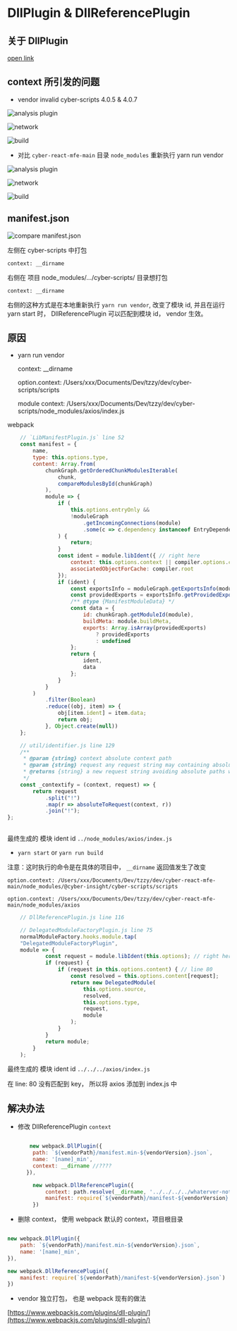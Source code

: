 # DllPlugin & DllReferencePlugin

## 关于 DllPlugin

[open link](https://www.jianshu.com/p/d6beed284f60)

## context 所引发的问题

* vendor invalid
cyber-scripts 4.0.5 & 4.0.7

![analysis plugin](/images/main-dev-vendor-analysi.png)

![network](/images/main-dev-vendor-analysi-network.png)

![build](/images/main-dev-vendor-analysi-build.png)

* 对比 `cyber-react-mfe-main` 目录 `node_modules` 重新执行 yarn run vendor

![analysis plugin](/images/main-dev-vendor-analysi-node-module-run-vendor.png)

![network](/images/main-dev-vendor-analysi-node-module-run-vendor-network.png)

![build](/images/main-dev-vendor-analysi-node-module-run-vendor-build.png)

## manifest.json

![compare manifest.json](/images/manifest-json.png)

左侧在 cyber-scripts 中打包

    context: __dirname

右侧在 项目 node_modules/.../cyber-scripts/ 目录想打包

    context: __dirname

右侧的这种方式是在本地重新执行 `yarn run vendor`, 改变了模块 id, 并且在运行 yarn start 时， DllReferencePlugin 可以匹配到模块 id， vendor 生效。

## 原因

* yarn run vendor

    context: __dirname

    option.context: /Users/xxx/Documents/Dev/tzzy/dev/cyber-scripts/scripts

    module context: /Users/xxx/Documents/Dev/tzzy/dev/cyber-scripts/node_modules/axios/index.js

webpack 

```javascript
    // `LibManifestPlugin.js` line 52
    const manifest = {
        name,
        type: this.options.type,
        content: Array.from(
            chunkGraph.getOrderedChunkModulesIterable(
                chunk,
                compareModulesById(chunkGraph)
            ),
            module => {
                if (
                    this.options.entryOnly &&
                    !moduleGraph
                        .getIncomingConnections(module)
                        .some(c => c.dependency instanceof EntryDependency)
                ) {
                    return;
                }
                const ident = module.libIdent({ // right here
                    context: this.options.context || compiler.options.context,
                    associatedObjectForCache: compiler.root
                });
                if (ident) {
                    const exportsInfo = moduleGraph.getExportsInfo(module);
                    const providedExports = exportsInfo.getProvidedExports();
                    /** @type {ManifestModuleData} */
                    const data = {
                        id: chunkGraph.getModuleId(module),
                        buildMeta: module.buildMeta,
                        exports: Array.isArray(providedExports)
                            ? providedExports
                            : undefined
                    };
                    return {
                        ident,
                        data
                    };
                }
            }
        )
            .filter(Boolean)
            .reduce((obj, item) => {
                obj[item.ident] = item.data;
                return obj;
            }, Object.create(null))
    };
```

```javascript
    // util/identifier.js line 129
    /**
     * @param {string} context absolute context path
     * @param {string} request any request string may containing absolute paths, query string, etc.
     * @returns {string} a new request string avoiding absolute paths when possible
     */
    const _contextify = (context, request) => {
        return request
            .split("!")
            .map(r => absoluteToRequest(context, r))
            .join("!");
};
    
```

最终生成的 模块 ident id `../node_modules/axios/index.js`

* `yarn start` or `yarn run build`

注意：这时执行的命令是在具体的项目中， `__dirname` 返回值发生了改变

    option.context: /Users/xxx/Documents/Dev/tzzy/dev/cyber-react-mfe-main/node_modules/@cyber-insight/cyber-scripts/scripts

    option.context: /Users/xxx/Documents/Dev/tzzy/dev/cyber-react-mfe-main/node_modules/axios

```javascript
    // DllReferencePlugin.js line 116

    // DelegatedModuleFactoryPlugin.js line 75
    normalModuleFactory.hooks.module.tap(
    "DelegatedModuleFactoryPlugin",
    module => {
            const request = module.libIdent(this.options); // right here
            if (request) {
                if (request in this.options.content) { // line 80
                    const resolved = this.options.content[request];
                    return new DelegatedModule(
                        this.options.source,
                        resolved,
                        this.options.type,
                        request,
                        module
                    );
                }
            }
            return module;
        }
    );
```

最终生成的 模块 ident id `../../../axios/index.js`

在 line: 80 没有匹配到 key， 所以将 axios 添加到 index.js 中

## 解决办法

* 修改 DllReferencePlugin `context`

```javascript

       new webpack.DllPlugin({
        path: `${vendorPath}/manifest.min-${vendorVersion}.json`,
        name: '[name]_min',
        context: __dirname //????
      }),

        new webpack.DllReferencePlugin({
            context: path.resolve(__dirname, '../../../../whaterver-not-save-packages'),
            manifest: require(`${vendorPath}/manifest-${vendorVersion}.json`)
        })

```

* 删除 context， 使用 webpack 默认的  context，项目根目录

```javascript

new webpack.DllPlugin({
    path: `${vendorPath}/manifest.min-${vendorVersion}.json`,
    name: '[name]_min',
}),

new webpack.DllReferencePlugin({
    manifest: require(`${vendorPath}/manifest-${vendorVersion}.json`)
})
```

* vendor 独立打包， 也是 webpack 现有的做法



[https://www.webpackjs.com/plugins/dll-plugin/](https://www.webpackjs.com/plugins/dll-plugin/)